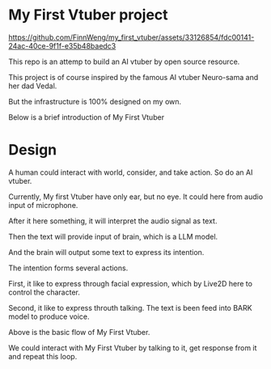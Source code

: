 # My First Vtuber project


https://github.com/FinnWeng/my_first_vtuber/assets/33126854/fdc00141-24ac-40ce-9f1f-e35b48baedc3

This repo is an attemp to build an AI vtuber by open source resource.

This project is of course inspired by the famous AI vtuber Neuro-sama and her dad Vedal.

But the infrastructure is 100% designed on my own.

Below is a brief introduction of My First Vtuber





# Design

A human could interact with world, consider, and take action. So do an AI vtuber.

Currently, My first Vtuber have only ear, but no eye. It could here from audio input of microphone.

After it here something,  it will interpret the audio signal as text.

Then the text will provide input of brain, which is a LLM model. 

And the brain will output some text to express its intention.

The intention forms several actions. 

First, it like to express through facial expression, which by Live2D here to control the character.

Second, it like to express throuth talking. The text is been feed into BARK model to produce voice.

Above is the basic flow of My First Vtuber.

We could interact with My First Vtuber by talking to it, get response from it and repeat this loop.


